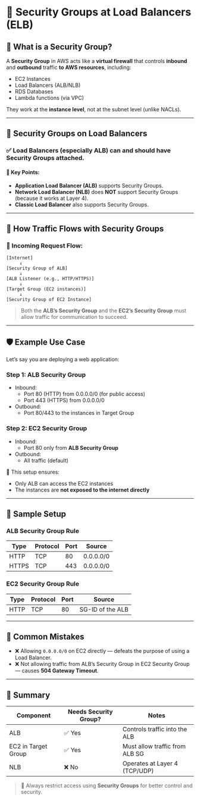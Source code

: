 # 🔐 Security Groups at Load Balancers (ELB)

## 📌 What is a Security Group?

A **Security Group** in AWS acts like a **virtual firewall** that controls **inbound** and **outbound** traffic **to AWS resources**, including:

- EC2 Instances
- Load Balancers (ALB/NLB)
- RDS Databases
- Lambda functions (via VPC)

They work at the **instance level**, not at the subnet level (unlike NACLs).

---

## 🚦 Security Groups on Load Balancers

### ✅ Load Balancers (especially ALB) **can and should** have Security Groups attached.

#### 🧱 Key Points:
- **Application Load Balancer (ALB)** supports Security Groups.
- **Network Load Balancer (NLB)** does **NOT** support Security Groups (because it works at Layer 4).
- **Classic Load Balancer** also supports Security Groups.

---

## 🔄 How Traffic Flows with Security Groups

### 📶 Incoming Request Flow:

```text
[Internet]
     ↓
[Security Group of ALB]
     ↓
[ALB Listener (e.g., HTTP/HTTPS)]
     ↓
[Target Group (EC2 instances)]
     ↓
[Security Group of EC2 Instance]
```

> Both the **ALB’s Security Group** and the **EC2’s Security Group** must allow traffic for communication to succeed.

---

## 🛡️ Example Use Case

Let’s say you are deploying a web application:

### Step 1: ALB Security Group
- Inbound:
  - Port 80 (HTTP) from 0.0.0.0/0 (for public access)
  - Port 443 (HTTPS) from 0.0.0.0/0
- Outbound:
  - Port 80/443 to the instances in Target Group

### Step 2: EC2 Security Group
- Inbound:
  - Port 80 only from **ALB Security Group**
- Outbound:
  - All traffic (default)

📌 This setup ensures:
- Only ALB can access the EC2 instances
- The instances are **not exposed to the internet directly**

---

## 🧪 Sample Setup

### ALB Security Group Rule

| Type   | Protocol | Port | Source         |
|--------|----------|------|----------------|
| HTTP   | TCP      | 80   | 0.0.0.0/0      |
| HTTPS  | TCP      | 443  | 0.0.0.0/0      |

### EC2 Security Group Rule

| Type   | Protocol | Port | Source                   |
|--------|----------|------|--------------------------|
| HTTP   | TCP      | 80   | SG-ID of the ALB         |

---

## 🚫 Common Mistakes

- ❌ Allowing `0.0.0.0/0` on EC2 directly — defeats the purpose of using a Load Balancer.
- ❌ Not allowing traffic from ALB’s Security Group in EC2 Security Group — causes **504 Gateway Timeout**.

---

## 📌 Summary

| Component         | Needs Security Group? | Notes                              |
|------------------|------------------------|------------------------------------|
| ALB              | ✅ Yes                 | Controls traffic into the ALB      |
| EC2 in Target Group | ✅ Yes              | Must allow traffic from ALB SG     |
| NLB              | ❌ No                  | Operates at Layer 4 (TCP/UDP)      |

> 🔐 Always restrict access using **Security Groups** for better control and security.

